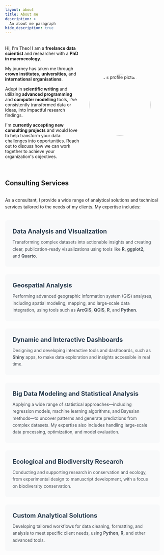 ```yaml
---
layout: about
title: About me  
description: >
  An about me paragraph 
hide_description: true
---
```

<style>
  .about-me-container {
    display: flex;
    align-items: center;
    max-width: 100%;
    padding: 20px 0;
  }

  .about-me-text {
    flex-grow: 1;
    padding-right: 30px;
  }

  .about-me-text p {
    margin: 0 0 15px 0;
  }

  .profile-picture-container {
    flex-shrink: 0;
    width: 200px;
    height: 200px;
    position: relative;
    margin-right: 30px;
  }

  .profile-picture {
    width: 100%;
    height: 100%;
    border-radius: 50%;
    object-fit: cover;
    position: sticky;
    top: 20px;
  }

  .services-container {
    margin-top: 2rem;
  }

  .service-card {
    background-color: #f8f9fa;
    border-radius: 8px;
    padding: 1.5rem;
    margin-bottom: 1.5rem;
    transition: transform 0.2s;
  }

  .service-card:hover {
    transform: translateY(-3px);
  }

  .service-title {
    color: #2c3e50;
    font-size: 1.25rem;
    font-weight: bold;
    margin-bottom: 0.75rem;
  }

  .service-description {
    color: #495057;
    line-height: 1.6;
  }

  @media (max-width: 600px) {
    .about-me-container {
      flex-direction: column-reverse;
      padding: 20px;
    }

    .about-me-text {
      padding-right: 0;
      padding-top: 20px;
    }

    .profile-picture-container {
      width: 150px;
      height: 150px;
      margin-right: 0;
    }

    .profile-picture {
      position: static;
    }
  }
</style>

<div class="about-me-container">
  <div class="about-me-text">
    <p>
      Hi, I'm Theo! I am a <strong>freelance data scientist</strong> and researcher with a <strong>PhD in macroecology</strong>.
    </p>
    <p>
      My journey has taken me through <strong>crown institutes</strong>, <strong>universities</strong>, and <strong>international organisations</strong>. 
    </p>
    <p>
      Adept in <strong>scientific writing</strong> and utilizing <strong>advanced programming</strong> and <strong>computer modelling</strong> tools, I've consistently transformed data or ideas, into impactful research findings. 
    </p>
    <p>
      I'm <strong>currently accepting new consulting projects</strong> and would love to help transform your data challenges into opportunities. Reach out to discuss how we can work together to achieve your organization's objectives.
    </p>
  </div>
  <div class="profile-picture-container">
    <img class="profile-picture" src="https://github.com/TheophileMt92/theophile-mouton/raw/gh-pages/assets/img/DSCF7388_cropped.jpg" alt="Theo's profile picture" />
  </div>
</div>

<h2>Consulting Services</h2>
<div class="services-container">
  <p class="services-intro" style="margin-bottom: 2rem; line-height: 1.6;">
    As a consultant, I provide a wide range of analytical solutions and technical services tailored to the needs of my clients. My expertise includes:
  </p>
  
  <div class="service-card">
    <div class="service-title">Data Analysis and Visualization</div>
    <div class="service-description">
      Transforming complex datasets into actionable insights and creating clear, publication-ready visualizations using tools like <strong>R</strong>, <strong>ggplot2</strong>, and <strong>Quarto</strong>.
    </div>
  </div>

  <div class="service-card">
    <div class="service-title">Geospatial Analysis</div>
    <div class="service-description">
      Performing advanced geographic information system (GIS) analyses, including spatial modeling, mapping, and large-scale data integration, using tools such as <strong>ArcGIS</strong>, <strong>QGIS</strong>, <strong>R</strong>, and <strong>Python</strong>.
    </div>
  </div>

  <div class="service-card">
    <div class="service-title">Dynamic and Interactive Dashboards</div>
    <div class="service-description">
      Designing and developing interactive tools and dashboards, such as <strong>Shiny</strong> apps, to make data exploration and insights accessible in real time.
    </div>
  </div>

  <div class="service-card">
    <div class="service-title">Big Data Modeling and Statistical Analysis</div>
    <div class="service-description">
      Applying a wide range of statistical approaches—including regression models, machine learning algorithms, and Bayesian methods—to uncover patterns and generate predictions from complex datasets. My expertise also includes handling large-scale data processing, optimization, and model evaluation.
    </div>
  </div>

  <div class="service-card">
    <div class="service-title">Ecological and Biodiversity Research</div>
    <div class="service-description">
      Conducting and supporting research in conservation and ecology, from experimental design to manuscript development, with a focus on biodiversity conservation.
    </div>
  </div>

  <div class="service-card">
    <div class="service-title">Custom Analytical Solutions</div>
    <div class="service-description">
      Developing tailored workflows for data cleaning, formatting, and analysis to meet specific client needs, using <strong>Python</strong>, <strong>R</strong>, and other advanced tools.
    </div>
  </div>
</div>